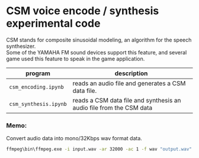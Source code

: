 # CSM voice encode / synthesis experimental code  

CSM stands for composite sinusoidal modeling, an algorithm for the speech synthesizer.  
Some of the YAMAHA FM sound devices support this feature, and several game used this feature to speak in the game application.  

|program|description|
|-|-|
|`csm_encoding.ipynb`|reads an audio file and generates a CSM data file.|
|`csm_synthesis.ipynb`|reads a CSM data file and synthesis an audio file from the CSM data|


### Memo:  
Convert audio data into mono/32Kbps wav format data.

```sh
ffmpeg\bin\ffmpeg.exe -i input.wav -ar 32000 -ac 1 -f wav "output.wav"
```
